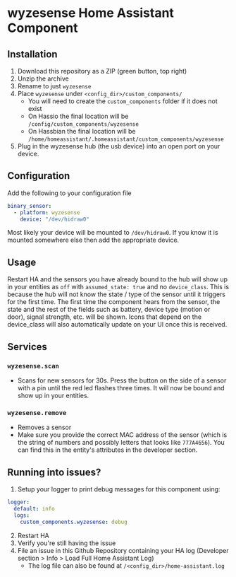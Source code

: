 # wyzesense Home Assistant Component

## Installation
1. Download this repository as a ZIP (green button, top right)
2. Unzip the archive
3. Rename to just `wyzesense`
4. Place `wyzesense` under `<config_dir>/custom_components/`
   * You will need to create the `custom_components` folder if it does not exist
   * On Hassio the final location will be `/config/custom_components/wyzesense`
   * On Hassbian the final location will be `/home/homeassistant/.homeassistant/custom_components/wyzesense`
5. Plug in the wyzesense hub (the usb device) into an open port on your device.

## Configuration
Add the following to your configuration file

```yaml
binary_sensor:
  - platform: wyzesense
    device: "/dev/hidraw0"
```
Most likely your device will be mounted to `/dev/hidraw0`. If you know it is mounted somewhere else then add the appropriate device.

## Usage
Restart HA and the sensors you have already bound to the hub will show up in your entities as `off` with `assumed_state: true` and no `device_class`. This is because the hub will not know the state / type of the sensor until it triggers for the first time. The first time the component hears from the sensor, the state and the rest of the fields such as battery, device type (motion or door), signal strength, etc. will be shown. Icons that depend on the device_class will also automatically update on your UI once this is received.

## Services
### `wyzesense.scan`
* Scans for new sensors for 30s. Press the button on the side of a sensor with a pin until the red led flashes three times. It will now be bound and show up in your entities.

### `wyzesense.remove`
* Removes a sensor
* Make sure you provide the correct MAC address of the sensor (which is the string of numbers and possibly letters that looks like `777A4656`). You can find this in the entity's attributes in the developer section.

## Running into issues?
1. Setup your logger to print debug messages for this component using:
```yaml
logger:
  default: info
  logs:
    custom_components.wyzesense: debug
```
2. Restart HA
3. Verify you're still having the issue
4. File an issue in this Github Repository containing your HA log (Developer section > Info > Load Full Home Assistant Log)
   * The log file can also be found at `/<config_dir>/home-assistant.log`

